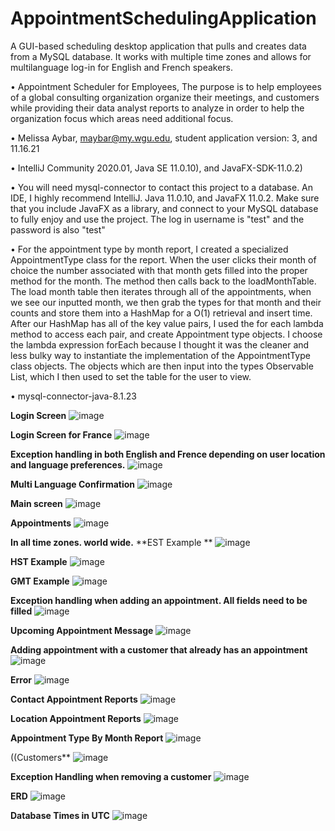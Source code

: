 # AppointmentSchedulingApplication
A GUI-based scheduling desktop application that pulls and creates data from a MySQL database. It works with multiple time zones and allows for multilanguage log-in for English and French speakers.

•  Appointment Scheduler for Employees, The purpose is to help employees of a global consulting organization organize their meetings, and customers
while providing their data analyst reports to analyze  in order to help the organization focus which areas need additional focus.

•  Melissa Aybar, maybar@my.wgu.edu, student application version: 3, and 11.16.21

•  IntelliJ Community 2020.01, Java SE 11.0.10), and JavaFX-SDK-11.0.2)

•  You will need mysql-connector to contact this project to a database. An IDE, I highly recommend IntelliJ. Java 11.0.10, and JavaFX 11.0.2. Make sure that you include JavaFX as
a library, and connect to your MySQL database to fully enjoy and use the project. The log in username is "test" and the password is also "test"

•  For the appointment type by month report, I created a specialized AppointmentType class for the report. When the user clicks their month of choice
the number associated with that month gets filled into the proper method for the month. The method then calls back to the loadMonthTable. The load month
table then iterates through all of the appointments, when we see our inputted month, we then grab the types for that month and their counts and store
them into a HashMap for a O(1) retrieval and insert time. After our HashMap has all of the key value pairs, I used the for each lambda method to access
each pair, and create Appointment type objects. I choose the lambda expression forEach because I thought it was the cleaner and less bulky way to instantiate
 the implementation of the AppointmentType class objects. The objects which are then input into the types Observable List, which I then used to set the table for the user to view.

•  mysql-connector-java-8.1.23


**Login Screen**
![image](https://user-images.githubusercontent.com/30645979/142281468-bffee522-3ad0-473f-9f83-b61f2feba53a.png)

**Login Screen for France**
![image](https://user-images.githubusercontent.com/30645979/142286594-39f637d9-9688-45a5-a5b2-8e9fecd062db.png)

**Exception handling in both English and Frence depending on user location and language preferences.**
![image](https://user-images.githubusercontent.com/30645979/142286724-2f877679-6b84-4e8c-a753-58dff640724e.png)

**Multi Language Confirmation**
![image](https://user-images.githubusercontent.com/30645979/142286786-49269bf5-8de9-4929-9d6c-f724ac05df8f.png)

**Main screen**
![image](https://user-images.githubusercontent.com/30645979/142284532-3955aa19-2f58-4c4e-9c62-119ebe5745d1.png)

**Appointments**
![image](https://user-images.githubusercontent.com/30645979/142277779-f85bbd78-097d-42e2-a324-07ee2b8ba5e5.png)

**In all time zones. world wide.**
**EST Example **
![image](https://user-images.githubusercontent.com/30645979/142281734-556dafd4-6900-4f8a-b4a0-b86a122f6b59.png)

**HST Example**
![image](https://user-images.githubusercontent.com/30645979/142281920-4a0e9f87-bcda-41d5-a745-22e4b97ab585.png)

**GMT Example**
![image](https://user-images.githubusercontent.com/30645979/142282184-0ebdefa4-34c6-4329-8ec2-7f5033be39b9.png)


**Exception handling when adding an appointment. All fields need to be filled**
![image](https://user-images.githubusercontent.com/30645979/142278058-d8db5e53-3f03-45c0-b4f7-25825351cbf3.png)

**Upcoming Appointment Message**
![image](https://user-images.githubusercontent.com/30645979/142278255-9bed938b-465d-4839-8c83-20653ecc2fef.png)


**Adding appointment with a customer that already has an appointment**
![image](https://user-images.githubusercontent.com/30645979/142278733-939e8f01-5aec-4198-8ac9-c8f99e4ea15a.png)

**Error**
![image](https://user-images.githubusercontent.com/30645979/142278775-029cbbed-65e4-4e4e-8ae1-bea1bda5efed.png)

**Contact Appointment Reports**
![image](https://user-images.githubusercontent.com/30645979/142278986-40996c64-f8af-468a-b500-e1bd59ea1917.png)

**Location Appointment Reports**
![image](https://user-images.githubusercontent.com/30645979/142279084-60168e0f-6a82-4b45-a8ff-4994c877e712.png)

**Appointment Type By Month Report**
![image](https://user-images.githubusercontent.com/30645979/142281118-21556cd5-6d6b-4ad6-be57-d0c31b39d33b.png)

((Customers**
![image](https://user-images.githubusercontent.com/30645979/142285399-299b68d5-8ae5-4056-a62a-e000a0f9627b.png)

**Exception Handling when removing a customer**
![image](https://user-images.githubusercontent.com/30645979/142285485-c41b6106-6b8e-4182-a2cd-076a9c73b708.png)



**ERD**
![image](https://user-images.githubusercontent.com/30645979/140667700-9d4419ef-a1fc-4bed-8992-fba7585ec16d.png)

**Database Times in UTC**
![image](https://user-images.githubusercontent.com/30645979/142285048-4074db1a-7157-4a23-856f-70518194dba3.png)


